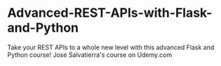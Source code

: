 # Advanced-REST-APIs-with-Flask-and-Python
Take your REST APIs to a whole new level with this advanced Flask and Python course!    Jose Salvatierra's course on Udemy.com 
